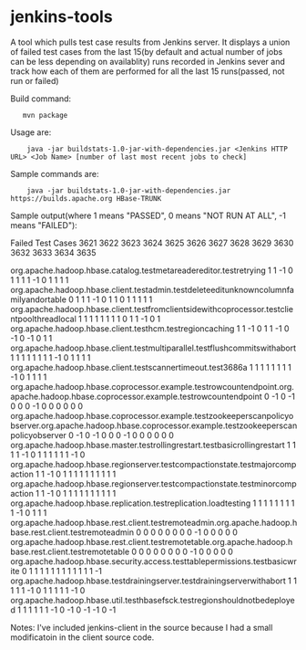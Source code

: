 jenkins-tools
=============

A tool which pulls test case results from Jenkins server. It displays a union of failed test cases from the last 15(by default and actual number of jobs can be less depending on availablity) runs recorded in Jenkins sever and track how each of them are performed for all the last 15 runs(passed, not run or failed)

Build command:

       mvn package

Usage are: 

        java -jar buildstats-1.0-jar-with-dependencies.jar <Jenkins HTTP URL> <Job Name> [number of last most recent jobs to check]

Sample commands are:

        java -jar buildstats-1.0-jar-with-dependencies.jar https://builds.apache.org HBase-TRUNK

Sample output(where 1 means "PASSED", 0 means "NOT RUN AT ALL", -1 means "FAILED"):

Failed Test Cases              3621 3622 3623 3624 3625 3626 3627 3628 3629 3630 3632 3633 3634 3635

org.apache.hadoop.hbase.catalog.testmetareadereditor.testretrying    1    1   -1    0    1    1    1    1   -1    0    1    1    1    1
org.apache.hadoop.hbase.client.testadmin.testdeleteeditunknowncolumnfamilyandortable    0    1    1    1   -1    0    1    1    0    1    1    1    1    1
org.apache.hadoop.hbase.client.testfromclientsidewithcoprocessor.testclientpoolthreadlocal    1    1    1    1    1    1    1    1    0    1    1   -1    0    1
org.apache.hadoop.hbase.client.testhcm.testregioncaching    1    1   -1    0    1    1   -1    0   -1    0   -1    0    1    1
org.apache.hadoop.hbase.client.testmultiparallel.testflushcommitswithabort    1    1    1    1    1    1    1    1   -1    0    1    1    1    1
org.apache.hadoop.hbase.client.testscannertimeout.test3686a    1    1    1    1    1    1    1    1   -1    0    1    1    1    1
org.apache.hadoop.hbase.coprocessor.example.testrowcountendpoint.org.apache.hadoop.hbase.coprocessor.example.testrowcountendpoint    0   -1    0   -1    0    0    0   -1    0    0    0    0    0    0
org.apache.hadoop.hbase.coprocessor.example.testzookeeperscanpolicyobserver.org.apache.hadoop.hbase.coprocessor.example.testzookeeperscanpolicyobserver    0   -1    0   -1    0    0    0   -1    0    0    0    0    0    0
org.apache.hadoop.hbase.master.testrollingrestart.testbasicrollingrestart    1    1    1    1   -1    0    1    1    1    1    1    1   -1    0
org.apache.hadoop.hbase.regionserver.testcompactionstate.testmajorcompaction    1    1   -1    0    1    1    1    1    1    1    1    1    1    1
org.apache.hadoop.hbase.regionserver.testcompactionstate.testminorcompaction    1    1   -1    0    1    1    1    1    1    1    1    1    1    1
org.apache.hadoop.hbase.replication.testreplication.loadtesting    1    1    1    1    1    1    1    1    1   -1    0    1    1    1
org.apache.hadoop.hbase.rest.client.testremoteadmin.org.apache.hadoop.hbase.rest.client.testremoteadmin    0    0    0    0    0    0    0    0   -1    0    0    0    0    0
org.apache.hadoop.hbase.rest.client.testremotetable.org.apache.hadoop.hbase.rest.client.testremotetable    0    0    0    0    0    0    0    0   -1    0    0    0    0    0
org.apache.hadoop.hbase.security.access.testtablepermissions.testbasicwrite    0    1    1    1    1    1    1    1    1    1    1    1    1   -1
org.apache.hadoop.hbase.testdrainingserver.testdrainingserverwithabort    1    1    1    1    1   -1    0    1    1    1    1    1   -1    0
org.apache.hadoop.hbase.util.testhbasefsck.testregionshouldnotbedeployed    1    1    1    1    1    1   -1    0   -1    0   -1   -1    0   -1


Notes: I've included jenkins-client in the source because I had a small modificatoin in the client source code.

